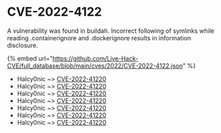 # CVE-2022-4122

A vulnerability was found in buildah. Incorrect following of symlinks while reading .containerignore and .dockerignore results in information disclosure.

{% embed url="https://github.com/Live-Hack-CVE/full_database/blob/main/cves/2022/CVE-2022-4122.json" %}


* Halcy0nic ~> [CVE-2022-41220](https://www.alice-snow.ru/2022/database/cve-2022-4122/cve-2022-41220-halcy0nic)
* Halcy0nic ~> [CVE-2022-41220](https://www.alice-snow.ru/2022/database/cve-2022-4122/cve-2022-41220-halcy0nic)
* Halcy0nic ~> [CVE-2022-41220](https://www.alice-snow.ru/2022/database/cve-2022-4122/cve-2022-41220-halcy0nic)
* Halcy0nic ~> [CVE-2022-41220](https://www.alice-snow.ru/2022/database/cve-2022-4122/cve-2022-41220-halcy0nic)
* Halcy0nic ~> [CVE-2022-41220](https://www.alice-snow.ru/2022/database/cve-2022-4122/cve-2022-41220-halcy0nic)
* Halcy0nic ~> [CVE-2022-41220](https://www.alice-snow.ru/2022/database/cve-2022-4122/cve-2022-41220-halcy0nic)
* Halcy0nic ~> [CVE-2022-41220](https://www.alice-snow.ru/2022/database/cve-2022-4122/cve-2022-41220-halcy0nic)